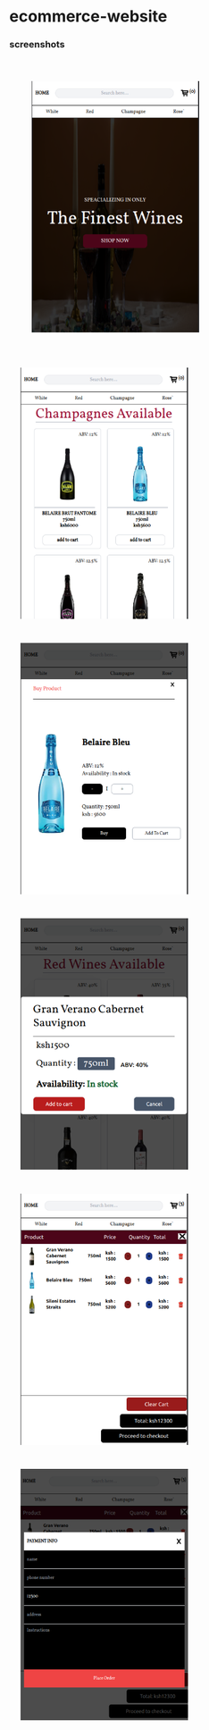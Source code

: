 # ecommerce-website


### screenshots
<p allign="center">
<img src="frontend/src/screenshots/home.png" alt="hompage" style="margin: 40px" width="300" height='450px'>
<img src="frontend/src/screenshots/products.png" alt="login" style="padding: 20px"width="300" height='450px'>
<img src="frontend/src/screenshots/buymodal.png" alt="signup" style="padding: 20px" width="300" height='450px'>
<img src="frontend/src/screenshots/cartpopup.png" alt="signup" style="padding: 20px" width="300" height='450px'>
<img src="frontend/src/screenshots/cart.png" alt="signup" style="padding: 20px" width="300" height='450px'>
<img src="frontend/src/screenshots/checkout.png" alt="signup" style="padding: 20px" width="300" height='450px'>
</p>
